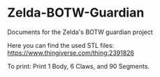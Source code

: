 # Zelda-BOTW-Guardian
Documents for the Zelda's BOTW guardian project


Here you can find the used STL files:
https://www.thingiverse.com/thing:2391826

To print:
Print 1 Body, 6 Claws, and 90 Segments.
